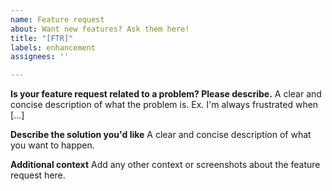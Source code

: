 ```yaml
---
name: Feature request
about: Want new features? Ask them here!
title: "[FTR]"
labels: enhancement
assignees: ''

---
```


<!--
Large features will either take a lot of time or another maintainer
Just remember to be patient, and if you have skills, try DIY
Also write title after [FTR]
-->

**Is your feature request related to a problem? Please describe.**
A clear and concise description of what the problem is. Ex. I'm always frustrated when [...]

**Describe the solution you'd like**
A clear and concise description of what you want to happen.

**Additional context**
Add any other context or screenshots about the feature request here.
